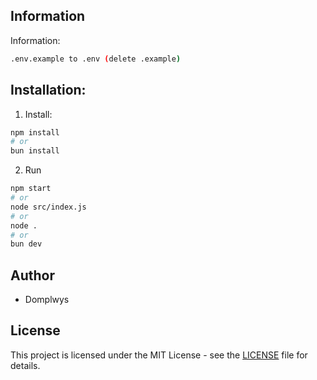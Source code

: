 ## Information

Information:
```bash
.env.example to .env (delete .example)
```

## Installation:

1. Install:
```bash
npm install
# or
bun install
```

2. Run
```bash
npm start
# or
node src/index.js
# or
node .
# or
bun dev
```

## Author
- Domplwys

## License

This project is licensed under the MIT License - see the [LICENSE](LICENSE) file for details.
